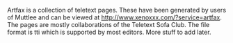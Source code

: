 Artfax is a collection of teletext pages. These have been generated by users of Muttlee and can be viewed at http://www.xenoxxx.com/?service=artfax. The pages are mostly collaborations of the Teletext Sofa Club. The file format is tti which is supported by most editors. More stuff to add later.
